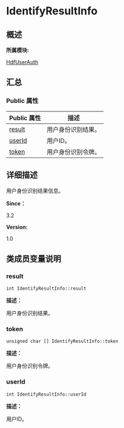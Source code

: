 # IdentifyResultInfo


## **概述**

**所属模块:**

[HdfUserAuth](_hdf_user_auth.md)


## **汇总**


### Public 属性

  | Public&nbsp;属性 | 描述 | 
| -------- | -------- |
| [result](#result) | 用户身份识别结果。 | 
| [userId](#userid) | 用户ID。 | 
| [token](#token) | 用户身份识别令牌。 | 


## **详细描述**

用户身份识别结果信息。

**Since：**

3.2

**Version:**

1.0


## **类成员变量说明**


### result

  
```
int IdentifyResultInfo::result
```

**描述：**

用户身份识别结果。


### token

  
```
unsigned char [] IdentifyResultInfo::token
```

**描述：**

用户身份识别令牌。


### userId

  
```
int IdentifyResultInfo::userId
```

**描述：**

用户ID。
